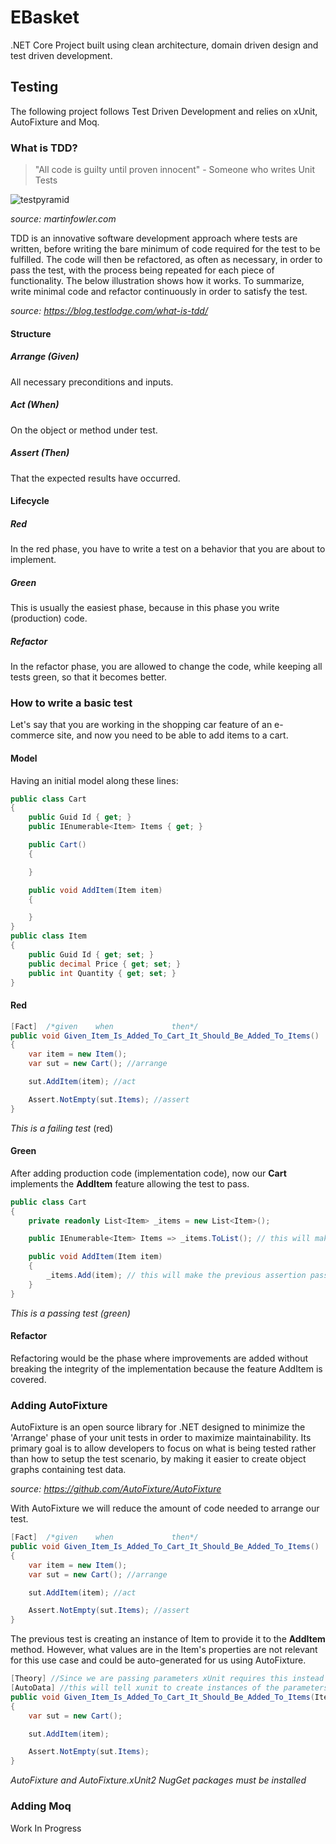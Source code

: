 # EBasket
.NET Core Project built using clean architecture, domain driven design and test driven development.



## Testing

The following project follows Test Driven Development and relies on xUnit, AutoFixture and Moq.

### What is TDD?

> "All code is guilty until proven innocent" - Someone who writes Unit Tests

![testpyramid](https://martinfowler.com/bliki/images/testPyramid/test-pyramid.png)

*source: martinfowler.com*

TDD is an innovative software development approach where tests are written, before writing the bare minimum of code required for the test to be fulfilled. The code will then be refactored, as often as necessary, in order to pass the test, with the process being repeated for each piece of functionality. The below illustration shows how it works. To summarize, write minimal code and refactor continuously in order to satisfy the test.

*source: https://blog.testlodge.com/what-is-tdd/*

#### Structure

##### Arrange (Given)

All necessary preconditions and inputs.

##### Act (When)

On the object or method under test.

##### Assert (Then)

That the expected results have occurred.

#### Lifecycle

##### Red 

In the red phase, you have to write a test on a behavior that you are about to implement.

##### Green 

This is usually the easiest phase, because in this phase you write (production) code. 

##### Refactor

In the refactor phase, you are allowed to change the code, while keeping all tests green, so that it becomes better.

### How to write a basic test

Let's say that you are working in the shopping car feature of an e-commerce site, and now you need to be able to add items to a cart.

#### Model

Having an initial model along these lines:

```csharp
public class Cart
{
    public Guid Id { get; }
    public IEnumerable<Item> Items { get; }

    public Cart()
    {

    }

    public void AddItem(Item item)
    {

    }
}
public class Item
{
    public Guid Id { get; set; }
    public decimal Price { get; set; }
    public int Quantity { get; set; }
}
```

#### Red

```csharp
[Fact]  /*given    when             then*/
public void Given_Item_Is_Added_To_Cart_It_Should_Be_Added_To_Items()
{
    var item = new Item();
    var sut = new Cart(); //arrange

    sut.AddItem(item); //act

    Assert.NotEmpty(sut.Items); //assert
}
```

*This is a failing test* (red)

#### Green

After adding production code (implementation code), now our **Cart** implements the **AddItem** feature allowing the test to pass.

```csharp
public class Cart
{
    private readonly List<Item> _items = new List<Item>();

    public IEnumerable<Item> Items => _items.ToList(); // this will make the previous assertion pass

    public void AddItem(Item item)
    {
    	_items.Add(item); // this will make the previous assertion pass
    }
}
```

*This is a passing test (green)*

#### Refactor

Refactoring would be the phase where improvements are added without breaking the integrity of the implementation because the feature AddItem is covered.



### Adding AutoFixture

AutoFixture is an open source library for .NET designed to minimize the 'Arrange' phase of your unit tests in order to maximize maintainability. Its primary goal is to allow developers to focus on what is being tested rather than how to setup the test scenario, by making it easier to create object graphs containing test data.

*source: https://github.com/AutoFixture/AutoFixture*

With AutoFixture we will reduce the amount of code needed to arrange our test. 

```csharp
[Fact]  /*given    when             then*/
public void Given_Item_Is_Added_To_Cart_It_Should_Be_Added_To_Items()
{
    var item = new Item();
    var sut = new Cart(); //arrange

    sut.AddItem(item); //act

    Assert.NotEmpty(sut.Items); //assert
}
```

The previous test is creating an instance of Item to provide it to the **AddItem** method. However, what values are in the Item's properties are not relevant for this use case and could be auto-generated for us using AutoFixture.

```csharp
[Theory] //Since we are passing parameters xUnit requires this instead of Fact
[AutoData] //this will tell xunit to create instances of the parameters pass to the test 
public void Given_Item_Is_Added_To_Cart_It_Should_Be_Added_To_Items(Item item/* this is being auto-generated at runtime by AutoFixture*/)
{
    var sut = new Cart();

    sut.AddItem(item);

    Assert.NotEmpty(sut.Items);
}
```

*AutoFixture and AutoFixture.xUnit2 NugGet packages must be installed*

### Adding Moq

Work In Progress

